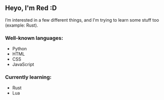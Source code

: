 ## Heyo, I'm Red :D

I’m interested in a few different things, and I'm trying to learn some stuff too (example: Rust).

### Well-known languages:
- Python
- HTML
- CSS
- JavaScript

### Currently learning:
- Rust
- Lua
